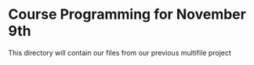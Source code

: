# Course Programming for November 9th

This directory will contain our files from our previous multifile project
